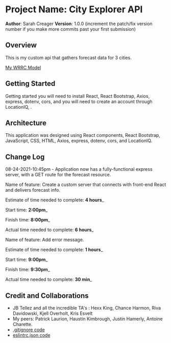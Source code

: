 # Project Name: City Explorer API

**Author**: Sarah Creager
**Version**: 1.0.0 (increment the patch/fix version number if you make more commits past your first submission)

## Overview
<!-- Provide a high level overview of what this application is and why you are building it, beyond the fact that it's an assignment for this class. (i.e. What's your problem domain?) -->
This is my custom api that gathers forecast data for 3 cities.

[My WRRC Model](./assets/WRRCMap.png)

## Getting Started
<!-- What are the steps that a user must take in order to build this app on their own machine and get it running? -->
Getting started you will need to install React, React Bootstrap, Axios, express, dotenv, cors, and you will need to create an account through LocationIQ, . 

## Architecture
<!-- Provide a detailed description of the application design. What technologies (languages, libraries, etc) you're using, and any other relevant design information. -->

This application was designed using React components, React Bootstrap, JavaScript, CSS, HTML, Axios, express, dotenv, cors, and LocationIQ.

## Change Log
<!-- Use this area to document the iterative changes made to your application as each feature is successfully implemented. Use time stamps. Here's an example:

01-01-2001 4:59pm - Application now has a fully-functional express server, with a GET route for the location resource. -->

08-24-2021-10:45pm - Application now has a fully-functional express server, with a GET route for the forecast resource.

Name of feature: Create a custom server that connects with front-end React and delivers forecast info. 

Estimate of time needed to complete: __4 hours___

Start time: __2:00pm___

Finish time: __8:00pm___

Actual time needed to complete: __6 hours___

Name of feature: Add error message.

Estimate of time needed to complete: __1 hours___

Start time: __9:00pm___

Finish time: __9:30pm___

Actual time needed to complete: __30 min___
## Credit and Collaborations
<!-- Give credit (and a link) to other people or resources that helped you build this application. -->

* JB Tellez and all the incredible TA's : Hexx King, Chance Harmon, Riva Davidowski, Kjell Overholt, Kris Esvelt
* My peers: Patrick Laurion, Haustin Kimbrough, Justin Hamerly, Antoine Charette.
* [.gitignore code](https://www.gitignore.io/api/node,linux,macos,windows,visualstudiocode)
* [eslintrc.json code](https://github.com/codefellows/seattle-code-201d77/blob/main/configs/eslintrc.json)
